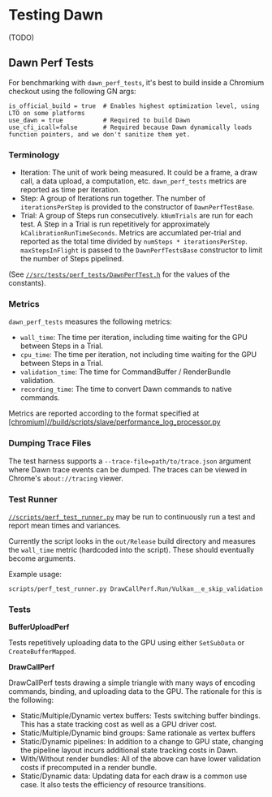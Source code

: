 # Testing Dawn

(TODO)

## Dawn Perf Tests

For benchmarking with `dawn_perf_tests`, it's best to build inside a Chromium checkout using the following GN args:
```
is_official_build = true  # Enables highest optimization level, using LTO on some platforms
use_dawn = true           # Required to build Dawn
use_cfi_icall=false       # Required because Dawn dynamically loads function pointers, and we don't sanitize them yet.
```

### Terminology

 - Iteration: The unit of work being measured. It could be a frame, a draw call, a data upload, a computation, etc. `dawn_perf_tests` metrics are reported as time per iteration.
 - Step: A group of Iterations run together. The number of `iterationsPerStep` is provided to the constructor of `DawnPerfTestBase`.
 - Trial: A group of Steps run consecutively. `kNumTrials` are run for each test. A Step in a Trial is run repetitively for approximately `kCalibrationRunTimeSeconds`. Metrics are accumlated per-trial and reported as the total time divided by `numSteps * iterationsPerStep`. `maxStepsInFlight` is passed to the `DawnPerfTestsBase` constructor to limit the number of Steps pipelined.

(See [`//src/tests/perf_tests/DawnPerfTest.h`](https://cs.chromium.org/chromium/src/third_party/dawn/src/tests/perf_tests/DawnPerfTest.h) for the values of the constants).

### Metrics

`dawn_perf_tests` measures the following metrics:
 - `wall_time`: The time per iteration, including time waiting for the GPU between Steps in a Trial.
 - `cpu_time`: The time per iteration, not including time waiting for the GPU between Steps in a Trial.
 - `validation_time`: The time for CommandBuffer / RenderBundle validation.
 - `recording_time`: The time to convert Dawn commands to native commands.

Metrics are reported according to the format specified at
[[chromium]//build/scripts/slave/performance_log_processor.py](https://cs.chromium.org/chromium/build/scripts/slave/performance_log_processor.py)

### Dumping Trace Files

The test harness supports a `--trace-file=path/to/trace.json` argument where Dawn trace events can be dumped. The traces can be viewed in Chrome's `about://tracing` viewer.

### Test Runner

[`//scripts/perf_test_runner.py`](https://cs.chromium.org/chromium/src/third_party/dawn/scripts/perf_test_runner.py) may be run to continuously run a test and report mean times and variances.

Currently the script looks in the `out/Release` build directory and measures the `wall_time` metric (hardcoded into the script). These should eventually become arguments.

Example usage:

```
scripts/perf_test_runner.py DrawCallPerf.Run/Vulkan__e_skip_validation
```

### Tests

**BufferUploadPerf**

Tests repetitively uploading data to the GPU using either `SetSubData` or `CreateBufferMapped`.

**DrawCallPerf**

DrawCallPerf tests drawing a simple triangle with many ways of encoding commands,
binding, and uploading data to the GPU. The rationale for this is the following:
  - Static/Multiple/Dynamic vertex buffers: Tests switching buffer bindings. This has
    a state tracking cost as well as a GPU driver cost.
  - Static/Multiple/Dynamic bind groups: Same rationale as vertex buffers
  - Static/Dynamic pipelines: In addition to a change to GPU state, changing the pipeline
    layout incurs additional state tracking costs in Dawn.
  - With/Without render bundles: All of the above can have lower validation costs if
    precomputed in a render bundle.
  - Static/Dynamic data: Updating data for each draw is a common use case. It also tests
    the efficiency of resource transitions.
